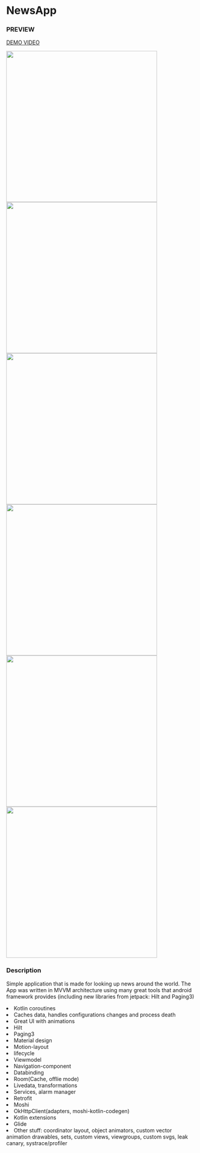 # NewsApp
<h3>PREVIEW</h3>
<p float="left">
<a href="http://danielktx.com/images/newsapp/newsapp.mp4" type="video/mp4">DEMO VIDEO</a>
</p>

<p float="left">
   <img width="400" src="http://danielktx.com/images/newsapp/Screenshot_20200806-080226.jpg" />
  <img width="400" src="http://danielktx.com/images/newsapp/Screenshot_20200806-080244.jpg" />
    <img width="400" src="http://danielktx.com/images/newsapp/Screenshot_20200806-080328.jpg" />
    <img width="400" src="http://danielktx.com/images/newsapp/Screenshot_20200806-080339.jpg" />
  <img width="400" src="http://danielktx.com/images/newsapp/Screenshot_20200806-080412.jpg" />
  <img width="400" src="http://danielktx.com/images/newsapp/Screenshot_20200806-080355.jpg" />
  </p>

<h3>Description</h3>
<p>Simple application that is made for looking up news around the world. The App was written in MVVM architecture using many great tools that android framework provides (including new libraries from jetpack: Hilt and Paging3) </p>
   
  <li>Kotlin coroutines</li> 
  <li>Caches data, handles configurations changes and process death</li> 
  <li>Great UI with animations</li> 
  <li>Hilt</li>
  <li>Paging3</li>
  <li>Material design</li>
  <li>Motion-layout</li>
   <li>lifecycle</li>
  <li>Viewmodel</li>
  <li>Navigation-component</li> 
  <li>Databinding</li> 
  <li>Room(Cache, offlie mode)</li> 
  <li>Livedata, transformations</li> 
  <li>Services, alarm manager</li> 
  <li>Retrofit</li>
  <li>Moshi</li>
  <li>OkHttpClient(adapters, moshi-kotlin-codegen)</li> 
  <li>Kotlin extensions</li> 
  <li>Glide</li>
  <li>Other stuff: coordinator layout, object animators, custom vector animation drawables, sets, custom views, viewgroups, custom svgs, leak canary, systrace/profiler</li>
</p>
